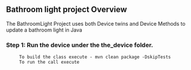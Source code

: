 ## Bathroom light project Overview 

The BathroomLight Project uses both Device twins and Device Methods to update a bathroom light in Java 

### Step 1: Run the device under the the_device folder. 
         To build the class execute - mvn clean package -DskipTests
         To run the call execute 
